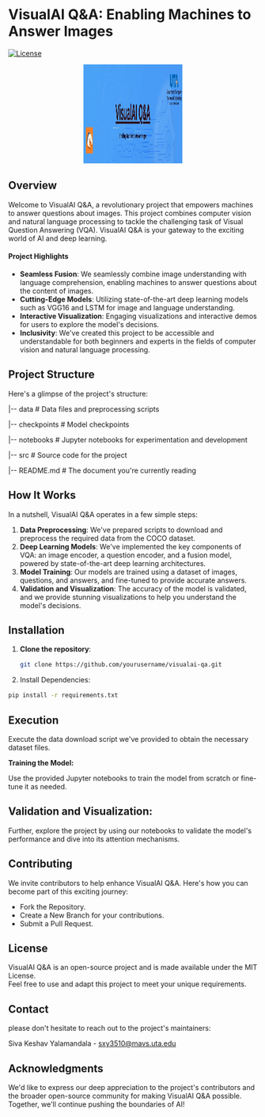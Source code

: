 # VisualAI Q&A: Enabling Machines to Answer Images

[![License](https://img.shields.io/badge/License-MIT-brightgreen.svg)](https://opensource.org/licenses/MIT)

<!-- Project Logo -->
<p align="center">
  <img src="project_logo.jpg" alt="Project Logo" width="200" height="200">
</p>

## Overview

Welcome to VisualAI Q&A, a revolutionary project that empowers machines to answer questions about images. This project combines computer vision and natural language processing to tackle the challenging task of Visual Question Answering (VQA). VisualAI Q&A is your gateway to the exciting world of AI and deep learning.

#### Project Highlights

- **Seamless Fusion**: We seamlessly combine image understanding with language comprehension, enabling machines to answer questions about the content of images.
- **Cutting-Edge Models**: Utilizing state-of-the-art deep learning models such as VGG16 and LSTM for image and language understanding.
- **Interactive Visualization**: Engaging visualizations and interactive demos for users to explore the model's decisions.
- **Inclusivity**: We've created this project to be accessible and understandable for both beginners and experts in the fields of computer vision and natural language processing.

## Project Structure

Here's a glimpse of the project's structure:

|-- data # Data files and preprocessing scripts  

|-- checkpoints # Model checkpoints  

|-- notebooks # Jupyter notebooks for experimentation and development  

|-- src # Source code for the project  

|-- README.md # The document you're currently reading    



## How It Works

In a nutshell, VisualAI Q&A operates in a few simple steps:

1. **Data Preprocessing**: We've prepared scripts to download and preprocess the required data from the COCO dataset.
2. **Deep Learning Models**: We've implemented the key components of VQA: an image encoder, a question encoder, and a fusion model, powered by state-of-the-art deep learning architectures.
3. **Model Training**: Our models are trained using a dataset of images, questions, and answers, and fine-tuned to provide accurate answers.
4. **Validation and Visualization**: The accuracy of the model is validated, and we provide stunning visualizations to help you understand the model's decisions.

## Installation

1. **Clone the repository**:

   ```bash
   git clone https://github.com/yourusername/visualai-qa.git
   ```
2. Install Dependencies:

```bash
pip install -r requirements.txt
```
## Execution  

Execute the data download script we've provided to obtain the necessary dataset files.  


**Training the Model:**

Use the provided Jupyter notebooks to train the model from scratch or fine-tune it as needed.

## Validation and Visualization:

Further, explore the project by using our notebooks to validate the model's performance and dive into its attention mechanisms.

## Contributing
We invite contributors to help enhance VisualAI Q&A. Here's how you can become part of this exciting journey:

- Fork the Repository.
- Create a New Branch for your contributions.
- Submit a Pull Request.

## License
VisualAI Q&A is an open-source project and is made available under the MIT License.   
Feel free to use and adapt this project to meet your unique requirements.

## Contact
 please don't hesitate to reach out to the project's maintainers:  
 
Siva Keshav Yalamandala - sxy3510@mavs.uta.edu  

## Acknowledgments  

We'd like to express our deep appreciation to the project's contributors and the broader open-source community for making VisualAI Q&A possible. Together, we'll continue pushing the boundaries of AI!

